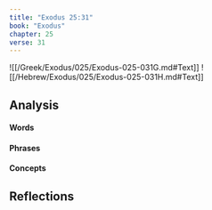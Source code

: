 ```yaml
---
title: "Exodus 25:31"
book: "Exodus"
chapter: 25
verse: 31
---
```

![[/Greek/Exodus/025/Exodus-025-031G.md#Text]]
![[/Hebrew/Exodus/025/Exodus-025-031H.md#Text]]

## Analysis

#### Words

#### Phrases

#### Concepts

## Reflections

